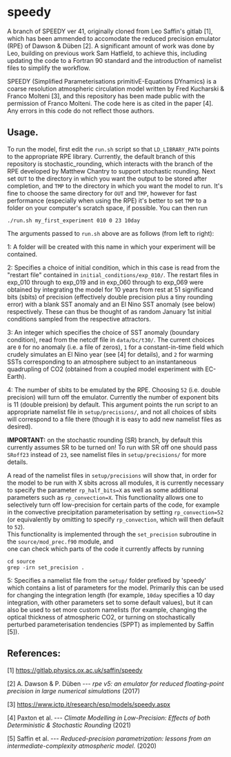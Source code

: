# speedy
A branch of SPEEDY ver 41, originally cloned from Leo Saffin's gitlab [1], 
which has been ammended to accomodate the reduced precision emulator (RPE) of Dawson & Düben [2]. 
A significant amount of work was done by Leo, building on previous work Sam Hatfield, to achieve this, including updating 
the code to a Fortran 90 standard and the introduction of namelist files to simplify the workflow.

SPEEDY (Simplified Parameterisations primitivE-Equations DYnamics) is a coarse resolution atmospheric circulation model
written by Fred Kucharski & Franco Molteni [3], and this repository has been made public with the permission of Franco Molteni. 
The code here is as cited in the paper [4]. Any errors in this code do not reflect those authors.

## Usage.

To run the model, first edit the `run.sh` script so that `LD_LIBRARY_PATH` points to the appropriate RPE library.
Currently, the default branch of this repository is stochastic_rounding, which interacts with the branch of the 
RPE developed by Matthew Chantry to support stochastic rounding. 
Next set 
`OUT` to the directory in which you want the output to be 
stored after completion, and `TMP` to the directory in which you want the model to run. 
It's fine to choose the same directory for `OUT` and `TMP`, however for fast performance (especially when using the RPE) 
it's better to set `TMP` to a folder on your computer's scratch space, if possible. 
You can then run

```
./run.sh my_first_experiment 010 0 23 10day
```
The arguments passed to `run.sh` above are as follows (from left to right):

1: A folder will be created with this name in which your experiment will be contained. 

2: Specifies a choice of initial condition, which in this case is read from the "restart file" contained 
in `initial_conditions/exp_010/`. The restart files in exp_010 through to exp_019 and in exp_060
through to exp_069 were obtained by
integrating the model for 10 years from rest at 51 significand bits (sbits) of precision (effectively double precision 
plus a tiny rounding error)
with a blank SST anomaly and an El Nino SST anomaly (see below) respectively. 
These can thus be thought of as random January 1st initial conditions sampled from the respective attractors.

3: An integer which specifies the choice of SST anomaly (boundary condition), read from the netcdf file in 
`data/bc/t30/`. The current choices are `0` for no anomaly (i.e. a file of zeros), `1` for a constant-in-time field 
which crudely simulates an El Nino year (see [4] for details), and `2` for warming SSTs corresponding to an atmosphere 
subject to an instantaneous quadrupling of CO2 (obtained from a coupled model experiment with EC-Earth). 

4: The number of sbits to be emulated by the RPE. Choosing `52` (i.e. double precision) will
turn off the emulator. Currently the number of exponent bits is 11 (double preision) by default. 
This argument points the run script to an appropriate namelist file in `setup/precisions/`, and not all 
choices of sbits will correspond to a file there (though it is easy to add new namelist files as desired). 

**IMPORTANT:** on the stochastic rounding (SR) branch, by default this currently assumes SR to be turned on! 
To run with SR off one should pass `SRoff23` instead of `23`, see namelist files in `setup/precisions/` for more details. 

A read of the namelist files in `setup/precisions` will show that, in order for the model to be run with 
X sbits across all modules, it is currently necessary to specify the parameter `rp_half_bits=X` as well as 
some additional parameters such as `rp_convection=X`. 
This functionality allows one to selectively turn off low-precision for certain parts of the code, for example in the
convective precipitation parameterisation by setting `rp_convection=52` (or equivalently by omitting to specify
`rp_convection`, which will then default to `52`).  
This functionality is implemented through the `set_precision` subroutine in the `source/mod_prec.f90` module, and  
one can check which parts of the code it currently affects by running
```
cd source
grep -irn set_precision .
```

5: Specifies a namelist file from the `setup/` folder prefixed by 'speedy' which contains a list of parameters for the model. 
Primarily this can be used for changing the integration length (for example, `10day` specifies a 10 day integration, with other 
parameters set to some default values), but it can also be used to set more custom namelists (for example, changing the optical thickness of 
atmospheric CO2, or turning on stochastically perturbed parameterisation tendencies (SPPT) as implemented by Saffin [5]). 

## References:

[1] https://gitlab.physics.ox.ac.uk/saffin/speedy

[2] A. Dawson & P. Düben --- _rpe v5: an emulator for reduced floating-point precision in large numerical simulations_ (2017) 

[3] https://www.ictp.it/research/esp/models/speedy.aspx

[4] Paxton et al. --- _Climate Modelling in Low-Precision: Effects of both Deterministic & Stochastic Rounding_ (2021)

[5] Saffin et al. --- _Reduced-precision parametrization: lessons from an intermediate-complexity atmospheric model._ (2020)
